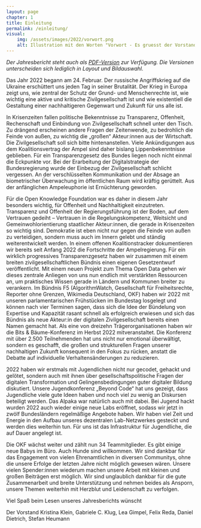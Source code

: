 ```yaml
---
layout: page
chapter: 1
title: Einleitung 
permalink: /einleitung/
visual:
    img: /assets/images/2022/vorwort.png
    alt: Illustration mit den Worten "Vorwort - Es gruesst der Vorstand."
---
```


*Der Jahresbericht steht auch als <a href="/assets/documents/OKF_Jahresbericht_2022.pdf" class="download-table">PDF-Version</a> zur Verfügung. Die Versionen unterscheiden sich lediglich in Layout und Bildauswahl.*

Das Jahr 2022 begann am 24. Februar. Der russische Angriffskrieg auf die Ukraine erschüttert uns jeden Tag in seiner Brutalität. Der Krieg in Europa zeigt uns, wie zentral der Schutz der Grund- und Menschenrechte ist, wie wichtig eine aktive und kritische Zivilgesellschaft ist und wie existentiell die Gestaltung einer nachhaltigeren Gegenwart und Zukunft für uns alle ist. 

In Krisenzeiten fallen politische Bekenntnisse zu Transparenz, Offenheit, Rechenschaft und Einbindung von Zivilgesellschaft schnell unter den Tisch. Zu drängend erscheinen andere Fragen der Zeitenwende, zu bedrohlich die Feinde von außen, zu wichtig die „großen“ Akteur:innen aus der Wirtschaft. Die Zivilgesellschaft soll sich bitte hintenanstellen. Viele Ankündigungen aus dem Koalitionsvertrag der Ampel sind daher bislang Lippenbekenntnisse geblieben. Für ein Transparenzgesetz des Bundes liegen noch nicht einmal die Eckpunkte vor. Bei der Erarbeitung der Digitalstrategie der Bundesregierung wurde der Einbezug der Zivilgesellschaft schlicht vergessen. An der verschlüsselten Kommunikation und der Absage an biometrischer Überwachung im öffentlichen Raum wird kräftig gerüttelt. Aus der anfänglichen Ampeleuphorie ist Ernüchterung geworden.

Für die Open Knowledge Foundation war es daher in diesem Jahr besonders wichtig, für Offenheit und Nachhaltigkeit einzutreten. Transparenz und Offenheit der Regierungsführung ist der Boden, auf dem Vertrauen gedeiht – Vertrauen in die Regelungskompetenz, Weitsicht und Gemeinwohlorientierung staatlicher Akteur:innen, die gerade in Krisenzeiten so wichtig sind. Demokratie ist eben nicht nur gegen die Feinde von außen zu verteidigen, sondern muss auch im Innern gelebt und ständig weiterentwickelt werden. In einem offenen Koalitionstracker dokumentieren wir bereits seit Anfang 2022 die Fortschritte der Ampelregierung. Für ein wirklich progressives Transparenzgesetz haben wir zusammen mit einem breiten zivilgesellschaftlichen Bündnis einen eigenen Gesetzentwurf veröffentlicht. Mit einem neuen Projekt zum Thema Open Data gehen wir dieses zentrale Anliegen von uns nun endlich mit verstärkten Ressourcen an, um praktisches Wissen gerade in Ländern und Kommunen breiter zu verankern. Im Bündnis F5 (AlgorithmWatch, Gesellschaft für Freiheitsrechte, Reporter ohne Grenzen, Wikimedia Deutschland, OKF) haben wir 2022 mit unseren parlamentarischen Frühstücken im Bundestag losgelegt und können nach vier Terminen sagen, dass sich die Idee der Bündelung von Expertise und Kapazität rasant schnell als erfolgreich erwiesen und sich das Bündnis als neue Akteur:in der digitalen Zivilgesellschaft bereits einen Namen gemacht hat. Als eine von dreizehn Trägerorganisationen haben wir die Bits & Bäume-Konferenz im Herbst 2022 mitveranstaltet. Die Konferenz mit über 2.500 Teilnehmenden hat uns nicht nur emotional überwältigt, sondern es geschafft, die großen und strukturellen Fragen unserer nachhaltigen Zukunft konsequent in den Fokus zu rücken, anstatt die Debatte auf individuelle Verhaltensänderungen zu reduzieren.

2022 haben wir erstmals mit Jugendlichen nicht nur gecodet, gehackt und gelötet, sondern auch mit ihnen über gesellschaftspolitische Fragen der digitalen Transformation und Gelingensbedingungen guter digitaler Bildung diskutiert. Unsere Jugendkonferenz „Beyond Code“ hat uns gezeigt, dass Jugendliche viele gute Ideen haben und noch viel zu wenig an Diskursen beteiligt werden. Das Alpaka war natürlich auch mit dabei. Bei Jugend hackt wurden 2022 auch wieder einige neue Labs eröffnet, sodass wir jetzt in zwölf Bundesländern regelmäßige Angebote haben. Wir haben viel Zeit und Energie in den Aufbau unseres dezentralen Lab-Netzwerkes gesteckt und werden dies weiterhin tun. Für uns ist das Infrastruktur für Jugendliche, die auf Dauer angelegt ist.

Die OKF wächst weiter und zählt nun 34 Teammitglieder. Es gibt einige neue Babys im Büro. Auch Hunde sind willkommen. Wir sind dankbar für das Engagement von vielen Ehrenamtlichen in diversen Communitys, ohne die unsere Erfolge der letzten Jahre nicht möglich gewesen wären. Unsere vielen Spender:innen wiederum machen unsere Arbeit mit kleinen und großen Beiträgen erst möglich. Wir sind unglaublich dankbar für die gute Zusammenarbeit und breite Unterstützung und nehmen beides als Ansporn, unsere Themen weiterhin mit Herzblut und Leidenschaft zu verfolgen.

Viel Spaß beim Lesen unseres Jahresberichts wünscht

Der Vorstand
Kristina Klein, Gabriele C. Klug, Lea Gimpel, Felix Reda, Daniel Dietrich, Stefan Heumann

